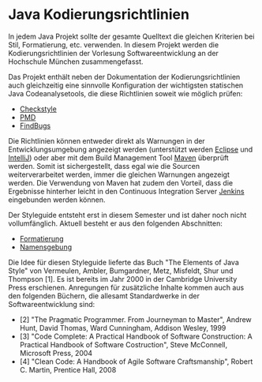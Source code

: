 Java Kodierungsrichtlinien
==========================

In jedem Java Projekt sollte der gesamte Quelltext die gleichen Kriterien bei Stil, Formatierung, etc.
verwenden. In diesem Projekt werden die Kodierungsrichtlinien der Vorlesung Softwareentwicklung an der Hochschule
München zusammengefasst. 

Das Projekt enthält neben der Dokumentation der Kodierungsrichtlinien auch gleichzeitig eine sinnvolle Konfiguration
der wichtigsten statischen Java Codeanalysetools, die diese Richtlinien soweit wie möglich prüfen:
- [Checkstyle](http://checkstyle.sourceforge.net/)
- [PMD](http://pmd.sourceforge.net/)
- [FindBugs](http://findbugs.sourceforge.net/)

Die Richtlinien können entweder direkt als Warnungen in der Entwicklungsumgebung angezeigt werden (unterstützt
werden [Eclipse](http://www.eclipse.org/) und [IntelliJ](https://www.jetbrains.com/idea/)) 
oder aber mit dem Build Management Tool [Maven](http://maven.apache.org/) überprüft werden. Somit ist sichergestellt,
dass egal wie die Sourcen weiterverarbeitet werden, immer die gleichen Warnungen angezeigt werden. Die Verwendung
von Maven hat zudem den Vorteil, dass die Ergebnisse hinterher leicht in den Continuous Integration Server 
[Jenkins](http://jenkins-ci.org/) eingebunden werden können. 

Der Styleguide entsteht erst in diesem Semester und ist daher noch nicht vollumfänglich. Aktuell besteht er aus den 
folgenden Abschnitten:

- [Formatierung](../master/doc/Formatierung.md)
- [Namensgebung](../master/doc/Namensgebung.md)

Die Idee für diesen Styleguide lieferte das Buch "The Elements of Java Style" von Vermeulen, Ambler, Bumgardner, Metz, 
Misfeldt, Shur und Thompson [1]. Es ist bereits im Jahr 2000 in der Cambridge University Press erschienen. Anregungen für 
zusätzliche Inhalte kommen auch aus den folgenden Büchern, die allesamt Standardwerke in der Softwareentwicklung sind:
- [2] "The Pragmatic Programmer. From Journeyman to Master", Andrew Hunt, David Thomas, Ward Cunningham, Addison Wesley, 1999
- [3] "Code Complete: A Practical Handbook of Software Construction: A Practical Handbook of Software Costruction", 
    Steve McConnell, Microsoft Press, 2004
- [4] "Clean Code: A Handbook of Agile Software Craftsmanship", Robert C. Martin, Prentice Hall, 2008


